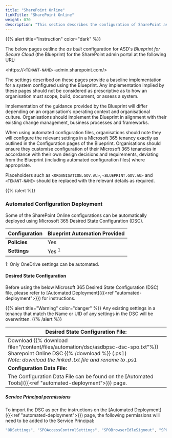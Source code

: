 ```yaml
---
title: "SharePoint Online"
linkTitle: "SharePoint Online"
weight: 070
description: "This section describes the configuration of SharePoint associated with systems built according to guidance in ASD's Blueprint for Secure Cloud."
---
```


{{% alert title="Instruction" color="dark" %}}

The below pages outline the *as built* configuration for ASD's *Blueprint for Secure Cloud* (the Blueprint) for the SharePoint admin portal at the following URL:

<https://`<TENANT-NAME>`-admin.sharepoint.com/>

The settings described on these pages provide a baseline implementation for a system configured using the Blueprint. Any implementation implied by these pages should not be considered as prescriptive as to how an organisation must scope, build, document, or assess a system.

Implementation of the guidance provided by the Blueprint will differ depending on an organisation’s operating context and organisational culture. Organisations should implement the Blueprint in alignment with their existing change management, business processes and frameworks.

When using automated configuration files, organisations should note they will configure the relevant settings in a Microsoft 365 tenancy exactly as outlined in the Configuration pages of the Blueprint. Organisations should ensure they customise configuration of their Microsoft 365 tenancies in accordance with their own design decisions and requirements, deviating from the Blueprint (including automated configuration files) where appropriate.

Placeholders such as `<ORGANISATION.GOV.AU>`, `<BLUEPRINT.GOV.AU>` and `<TENANT-NAME>` should be replaced with the relevant details as required.

{{% /alert %}}

### Automated Configuration Deployment

Some of the SharePoint Online configurations can be automatically deployed using Microsoft 365 Desired State Configuration (DSC).

| Configuration | Blueprint Automation Provided |
| ------------- | ----------------------------- |
| **Policies**  | Yes                           |
| **Settings**  | Yes <sup>1</sup>              |

1: Only OneDrive settings can be automated.

#### Desired State Configuration

Before using the below Microsoft 365 Desired State Configuration (DSC) file, please refer to [Automated Deployment]({{<ref "automated-deployment">}}) for instructions.

{{% alert title="Warning" color="danger" %}}
Any existing settings in a tenancy that match the Name or UID of any settings in the DSC will be overwritten.
{{% /alert %}}

| Desired State Configuration File:                                                                                                                                                              |
| ---------------------------------------------------------------------------------------------------------------------------------------------------------------------------------------------- |
| Download {{% download file="/content/files/automation/dsc/asdbpsc-dsc-spo.txt"%}} Sharepoint Online DSC {{% /download %}} (.ps1)<br>*Note: download the linked .txt file and rename to .ps1* |
| **Configuration Data File:**                                                                                                                                                                   |
| The Configuration Data File can be found on the [Automated Tools]({{<ref "automated-deployment">}}) page.                                                                                      |

##### Service Principal permissions

To import the DSC as per the instructions on the [Automated Deployment]({{<ref "automated-deployment">}}) page, the following permissions will need to be added to the Service Principal:

```powershell
"ODSettings", "SPOAccessControlSettings", "SPOBrowserIdleSignout", "SPOSearchManagedProperty", "SPOSearchResultSource", "SPOSharingSettings"
```
